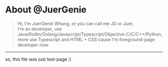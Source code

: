 # About @JuerGenie

> Hi, I'm JuerGenie Whang, or you can call me JG or Juer.\
> I'm an developer, use Java/Kotlin/Golang/Javascript/Typescript/Objective-C/C/C++/Python, more use Typescript and HTML + CSS cause I'm foreground-page developer now.

---

so, this file was just test-page :)
